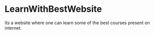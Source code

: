 # LearnWithBestWebsite
Its a website where one can learn some of the best courses present on internet.
